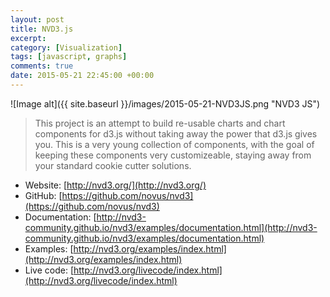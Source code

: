 ```yaml
---
layout: post
title: NVD3.js
excerpt:
category: [Visualization]
tags: [javascript, graphs]
comments: true
date: 2015-05-21 22:45:00 +00:00
---
```


![Image alt]({{ site.baseurl }}/images/2015-05-21-NVD3JS.png "NVD3 JS")

>This project is an attempt to build re-usable charts and chart components 
for d3.js without taking away the power that d3.js gives you. This is a very 
young collection of components, with the goal of keeping these components 
very customizeable, staying away from your standard cookie cutter solutions.

<!-- more -->

- Website: [http://nvd3.org/](http://nvd3.org/)
- GitHub: [https://github.com/novus/nvd3](https://github.com/novus/nvd3)
- Documentation: [http://nvd3-community.github.io/nvd3/examples/documentation.html](http://nvd3-community.github.io/nvd3/examples/documentation.html)
- Examples: [http://nvd3.org/examples/index.html](http://nvd3.org/examples/index.html)
- Live code: [http://nvd3.org/livecode/index.html](http://nvd3.org/livecode/index.html)
